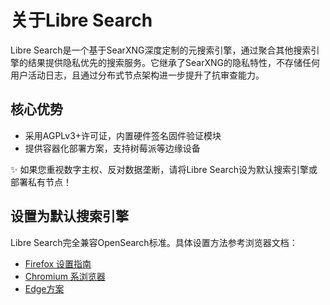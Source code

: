 # 关于Libre Search

Libre Search是一个基于SearXNG深度定制的元搜索引擎，通过聚合其他搜索引擎的结果提供隐私优先的搜索服务。它继承了SearXNG的隐私特性，不存储任何用户活动日志，且通过分布式节点架构进一步提升了抗审查能力。

## 核心优势
- 采用AGPLv3+许可证，内置硬件签名固件验证模块
- 提供容器化部署方案，支持树莓派等边缘设备

✨ 如果您重视数字主权、反对数据垄断，请将Libre Search设为默认搜索引擎或部署私有节点！

## 设置为默认搜索引擎

Libre Search完全兼容OpenSearch标准。具体设置方法参考浏览器文档：
- [Firefox 设置指南](https://support.mozilla.org/en-US/kb/add-or-remove-search-engine-firefox)
- [Chromium 系浏览器](https://www.chromium.org/tab-to-search)
- [Edge方案](https://support.microsoft.com/en-us/help/4028574/microsoft-edge-change-the-default-search-engine)
